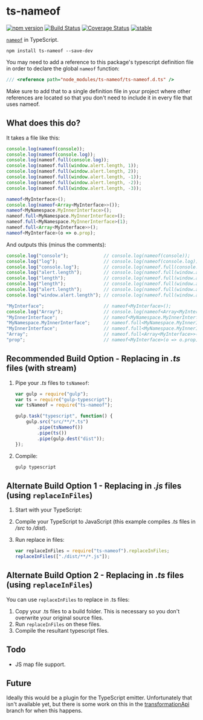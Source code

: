 ﻿ts-nameof
==========

[![npm version](https://badge.fury.io/js/ts-nameof.svg)](https://badge.fury.io/js/ts-nameof)
[![Build Status](https://travis-ci.org/dsherret/ts-nameof.svg)](https://travis-ci.org/dsherret/ts-nameof)
[![Coverage Status](https://coveralls.io/repos/dsherret/ts-nameof/badge.svg?branch=master&service=github)](https://coveralls.io/github/dsherret/ts-nameof?branch=master)
[![stable](http://badges.github.io/stability-badges/dist/stable.svg)](http://github.com/badges/stability-badges)

[`nameof`](https://msdn.microsoft.com/en-us/library/dn986596.aspx) in TypeScript.

```
npm install ts-nameof --save-dev
```

You may need to add a reference to this package's typescript definition file in order to declare the global `nameof` function:

```typescript
/// <reference path="node_modules/ts-nameof/ts-nameof.d.ts" />
```

Make sure to add that to a single definition file in your project where other references are located so that you don't need to include it in every file that uses nameof.

## What does this do?

It takes a file like this:

```typescript
console.log(nameof(console));
console.log(nameof(console.log));
console.log(nameof.full(console.log));
console.log(nameof.full(window.alert.length, 1));
console.log(nameof.full(window.alert.length, 2));
console.log(nameof.full(window.alert.length, -1));
console.log(nameof.full(window.alert.length, -2));
console.log(nameof.full(window.alert.length, -3));

nameof<MyInterface>();
console.log(nameof<Array<MyInterface>>());
nameof<MyNamespace.MyInnerInterface>();
nameof.full<MyNamespace.MyInnerInterface>();
nameof.full<MyNamespace.MyInnerInterface>(1);
nameof.full<Array<MyInterface>>();
nameof<MyInterface>(o => o.prop);
```

And outputs this (minus the comments):

```typescript
console.log("console");             // console.log(nameof(console));
console.log("log");                 // console.log(nameof(console.log));
console.log("console.log");         // console.log(nameof.full(console.log));
console.log("alert.length");        // console.log(nameof.full(window.alert.length, 1));
console.log("length");              // console.log(nameof.full(window.alert.length, 2));
console.log("length");              // console.log(nameof.full(window.alert.length, -1));
console.log("alert.length");        // console.log(nameof.full(window.alert.length, -2));
console.log("window.alert.length"); // console.log(nameof.full(window.alert.length, -3));

"MyInterface";                      // nameof<MyInterface>();
console.log("Array");               // console.log(nameof<Array<MyInterface>>());
"MyInnerInterface";                 // nameof<MyNamespace.MyInnerInterface>();
"MyNamespace.MyInnerInterface";     // nameof.full<MyNamespace.MyInnerInterface>();
"MyInnerInterface";                 // nameof.full<MyNamespace.MyInnerInterface>(1);
"Array";                            // nameof.full<Array<MyInterface>>();
"prop";                             // nameof<MyInterface>(o => o.prop);
```

## Recommended Build Option - Replacing in *.ts* files (with stream)

1. Pipe your *.ts* files to `tsNameof`:

    ```javascript
    var gulp = require("gulp");
    var ts = require("gulp-typescript");
    var tsNameof = require("ts-nameof");

    gulp.task("typescript", function() {
        gulp.src("src/**/*.ts")
            .pipe(tsNameof())
            .pipe(ts())
            .pipe(gulp.dest("dist"));
    });
    ```

2. Compile:

    ```bash
    gulp typescript
    ```

## Alternate Build Option 1 - Replacing in *.js* files (using `replaceInFiles`)

1. Start with your TypeScript:

2. Compile your TypeScript to JavaScript (this example compiles *.ts* files in */src* to */dist*).

3. Run replace in files:

    ```javascript
    var replaceInFiles = require("ts-nameof").replaceInFiles;
    replaceInFiles(["./dist/**/*.js"]);
    ```

## Alternate Build Option 2 - Replacing in *.ts* files (using `replaceInFiles`)

You can use `replaceInFiles` to replace in .ts files:

1. Copy your .ts files to a build folder. This is necessary so you don't overwrite your original source files.
2. Run `replaceInFiles` on these files.
3. Compile the resultant typescript files.

## Todo

* JS map file support.

## Future

Ideally this would be a plugin for the TypeScript emitter. Unfortunately that isn't available yet, but there is some work on
this in the [transformationApi](https://github.com/dsherret/ts-nameof/tree/transformationApi) branch for when this happens.
